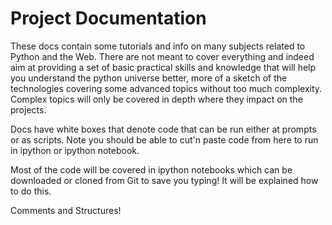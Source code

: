 # Project Documentation

These docs contain some tutorials and info on many subjects related to Python and the Web.  There are not meant to cover everything and indeed aim at providing a set of basic practical skills and knowledge that will help you understand the python universe better, more of a sketch of the technologies covering some advanced topics without too much complexity.  Complex topics will only be covered in depth where they impact on the projects.

Docs have white boxes that denote code that can be run either at prompts or as scripts.  Note you should be able to cut'n paste code from here to run in ipython or ipython notebook.

Most of the code will be covered in ipython notebooks which can be downloaded or cloned from Git to save you typing!  It will be explained how to do this.

Comments and Structures!
